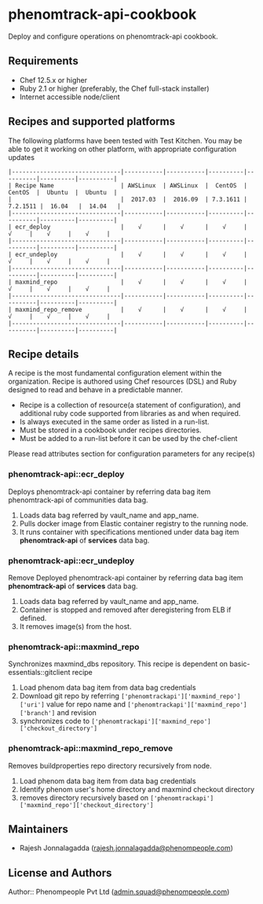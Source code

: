 phenomtrack-api-cookbook
=========================
Deploy and configure  operations on phenomtrack-api cookbook.

Requirements
------------
* Chef 12.5.x or higher
* Ruby 2.1 or higher (preferably, the Chef full-stack installer)
* Internet accessible node/client 

Recipes and supported platforms
-------------------------------
The following platforms have been tested with Test Kitchen. You may be 
able to get it working on other platform, with appropriate configuration updates
```
|-------------------------------|-----------|-----------|----------|----------|----------|----------|
| Recipe Name                   | AWSLinux  | AWSLinux  |  CentOS  |  CentOS  |  Ubuntu  |  Ubuntu  |
|                               |  2017.03  |  2016.09  | 7.3.1611 | 7.2.1511 |  16.04   |  14.04   | 
|-------------------------------|-----------|-----------|----------|----------|----------|----------|
| ecr_deploy                    |    √      |    √      |    √     |    √     |    √     |    √     |    
|-------------------------------|-----------|-----------|----------|----------|----------|----------|
| ecr_undeploy                  |    √      |    √      |    √     |    √     |    √     |    √     |    
|-------------------------------|-----------|-----------|----------|----------|----------|----------|
| maxmind_repo                  |    √      |    √      |    √     |    √     |    √     |    √     |    
|-------------------------------|-----------|-----------|----------|----------|----------|----------|
| maxmind_repo_remove           |    √      |    √      |    √     |    √     |    √     |    √     |    
|-------------------------------|-----------|-----------|----------|----------|----------|----------|
```
Recipe details
----------------

A recipe is the most fundamental configuration element within the organization. Recipe is authored using 
Chef resources (DSL) and Ruby designed to read and behave in a predictable manner.

* Recipe is a collection of resource(a statement of configuration),
  and additional ruby code supported from libraries as and when required.
* Is always executed in the same order as listed in a run-list. 
* Must be stored in a cookbook under recipes directories.
* Must be added to a run-list before it can be used by the chef-client

Please read attributes section for configuration parameters for any recipe(s)

### phenomtrack-api::ecr_deploy

Deploys phenomtrack-api container by referring data bag item phenomtrack-api of communities data bag.

1. Loads data bag referred by vault_name and app_name.
1. Pulls docker image from Elastic container registry to the running node.
1. It runs container with specifications mentioned under data bag item **phenomtrack-api** of **services** data bag.

### phenomtrack-api::ecr_undeploy

Remove Deployed phenomtrack-api container by referring data bag item **phenomtrack-api** of **services** data bag.

1. Loads data bag referred by vault_name and app_name.
1. Container is stopped and removed after deregistering from ELB if defined.
1. It removes image(s) from the host.

### phenomtrack-api::maxmind_repo

Synchronizes maxmind_dbs repository. This recipe is dependent on basic-essentials::gitclient recipe

1. Load phenom data bag item from data bag credentials
1. Download git repo by referring `['phenomtrackapi']['maxmind_repo']['uri']` value for repo name and `['phenomtrackapi']['maxmind_repo']['branch']` and revision 
1. synchronizes code to `['phenomtrackapi']['maxmind_repo']['checkout_directory']`

### phenomtrack-api::maxmind_repo_remove

Removes buildproperties repo directory recursively from node.

1. Load phenom data bag item from data bag credentials
1. Identify phenom user's home directory and maxmind checkout directory
1. removes directory recursively based on `['phenomtrackapi']['maxmind_repo']['checkout_directory']`


## Maintainers

* Rajesh Jonnalagadda (<rajesh.jonnalagadda@phenompeople.com>)

## License and Authors

Author:: Phenompeople Pvt Ltd (<admin.squad@phenompeople.com>)